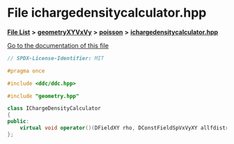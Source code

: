 

# File ichargedensitycalculator.hpp

[**File List**](files.md) **>** [**geometryXYVxVy**](dir_e4674dab6493cf35bbeb1b23e7fbbddd.md) **>** [**poisson**](dir_14c5eb4d397dfd4e1a4d5c7bede9e118.md) **>** [**ichargedensitycalculator.hpp**](geometryXYVxVy_2poisson_2ichargedensitycalculator_8hpp.md)

[Go to the documentation of this file](geometryXYVxVy_2poisson_2ichargedensitycalculator_8hpp.md)


```C++
// SPDX-License-Identifier: MIT

#pragma once

#include <ddc/ddc.hpp>

#include "geometry.hpp"

class IChargeDensityCalculator
{
public:
    virtual void operator()(DFieldXY rho, DConstFieldSpVxVyXY allfdistribu) const = 0;
};
```


